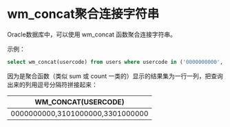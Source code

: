 # wm_concat聚合连接字符串

Oracle数据库中，可以使用 wm_concat 函数聚合连接字符串。

示例：

```sql
select wm_concat(usercode) from users where usercode in ('0000000000','3101000000','3201000000');
```

因为是聚合函数（类似 sum 或 count 一类的）显示的结果集为一行一列，把查询出来的列用逗号分隔符拼接起来：

|WM_CONCAT(USERCODE)             |
|--------------------------------|
|0000000000,3101000000,3301000000|
